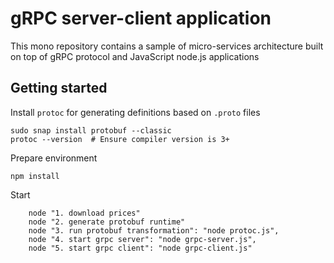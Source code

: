 # gRPC server-client application
This mono repository contains a sample of micro-services architecture built on top of gRPC protocol and JavaScript node.js applications


## Getting started

Install `protoc` for generating definitions based on `.proto` files

```shell
sudo snap install protobuf --classic
protoc --version  # Ensure compiler version is 3+
```

Prepare environment
```shell
npm install
```

Start
```
    node "1. download prices"
    node "2. generate protobuf runtime"
    node "3. run protobuf transformation": "node protoc.js",
    node "4. start grpc server": "node grpc-server.js",
    node "5. start grpc client": "node grpc-client.js"
```
